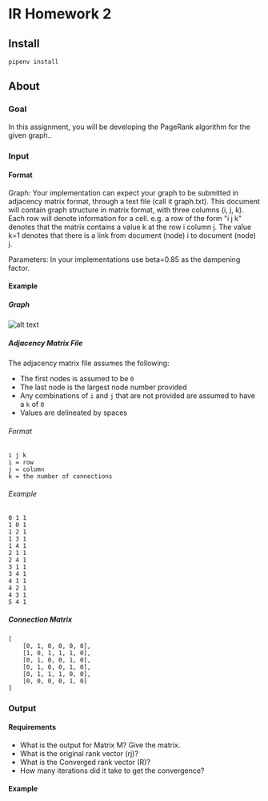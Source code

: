# IR Homework 2
## Install
```
pipenv install
```
## About

### Goal
In this assignment, you will be developing the PageRank algorithm for the given graph.. 

### Input

#### Format
Graph: Your implementation can expect your graph to be submitted in adjacency matrix format, through a text file 
(call it graph.txt). This document will contain graph structure in matrix format, with three columns (i, j, k). 
Each row will denote information for a cell. e.g. a row of the form "i j k" denotes that the matrix contains a value k 
at the row i column j.  The value k=1 denotes that there is a link from document (node) i to document (node) j.

Parameters: In your implementations use beta=0.85 as the dampening factor.

#### Example

##### Graph
![alt text](https://github.com/JackKell/page-ranking-example/images/exampleGraph.png "Example Graph")

##### Adjacency Matrix File
The adjacency matrix file assumes the following:
- The first nodes is assumed to be `0`
- The last node is the largest node number provided
- Any combinations of `i` and `j` that are not provided are assumed to have a `k` of `0`
- Values are delineated by spaces
###### Format
```
i j k
i = row
j = column
k = the number of connections
```
###### Example
```
0 1 1
1 0 1
1 2 1
1 3 1
1 4 1
2 1 1
2 4 1
3 1 1
3 4 1
4 1 1
4 2 1
4 3 1
5 4 1
```

##### Connection Matrix
```
[
    [0, 1, 0, 0, 0, 0],
    [1, 0, 1, 1, 1, 0],
    [0, 1, 0, 0, 1, 0],
    [0, 1, 0, 0, 1, 0],
    [0, 1, 1, 1, 0, 0],
    [0, 0, 0, 0, 1, 0]
]
```

### Output

#### Requirements
- What is the output for Matrix M? Give the matrix. 
- What is the original rank vector (rj)?
- What is the Converged rank vector (R)?
- How many  iterations did it take to get the convergence?

#### Example

